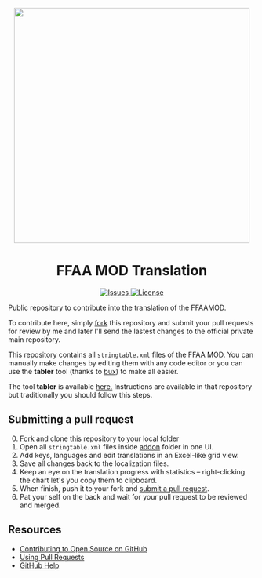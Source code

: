 <p align="center">
  <img src="https://i.gyazo.com/58db3c0f99d1b53567e13ba440a0c185.png"
       width="480" />
</p>
<h1 align="center">FFAA MOD Translation</h1>
<p align="center">
  <a href="https://github.com/FFAAMOD/Translation_FFAAMOD/issues">
    <img src="http://img.shields.io/github/issues-raw/FFAAMOD/Translation_FFAAMOD.svg?style=flat&label=Issues"
         alt="Issues" />
  </a>
  <a href="https://opensource.org/licenses/GPL-3.0">
    <img src="https://img.shields.io/badge/License-GPL-yellow.svg"
         alt="License" />
  </a>
</p>

Public repository to contribute into the translation of the FFAAMOD.

To contribute here, simply [fork][fork] this repository and submit your pull requests for review by me and later I'll send the lastest changes to the official private main repository.

This repository contains all <code>stringtable.xml</code> files of the FFAA MOD. You can manually make changes by editing them with any code editor or you can use the <strong>tabler</strong> tool (thanks to <a href="https://github.com/bux/">bux</a>) to make all easier.

The tool <strong>tabler</strong> is available <a href="https://github.com/bux/tabler">here.</a> Instructions are available in that repository but traditionally you should follow this steps.

## Submitting a pull request

0. [Fork][fork] and clone <a href="https://github.com/FFAAMOD/Translation_FFAAMOD.git">this</a> repository to your local folder
0. Open all <code>stringtable.xml</code> files inside <a href="https://github.com/Mickyleitor/Translation_FFAAMOD/tree/master/addon">addon</a> folder in one UI.
0. Add keys, languages and edit translations in an Excel-like grid view.
0. Save all changes back to the localization files.
0. Keep an eye on the translation progress with statistics – right-clicking the chart let's you copy them to clipboard.
0. When finish, push it to your fork and [submit a pull request][pr].
0. Pat your self on the back and wait for your pull request to be reviewed and merged.

## Resources

- [Contributing to Open Source on GitHub](https://guides.github.com/activities/contributing-to-open-source/)
- [Using Pull Requests](https://help.github.com/articles/using-pull-requests/)
- [GitHub Help](https://help.github.com)

[fork]: https://github.com/FFAAMOD/Translation_FFAAMOD/fork
[pr]: https://github.com/FFAAMOD/Translation_FFAAMOD/compare
[style]: http://ben.balter.com/jekyll-style-guide/
